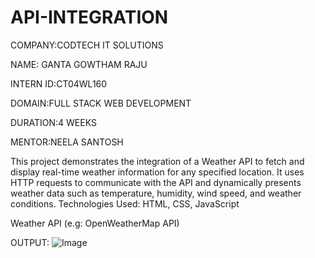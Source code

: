 # API-INTEGRATION

COMPANY:CODTECH IT SOLUTIONS

NAME: GANTA GOWTHAM RAJU

INTERN ID:CT04WL160

DOMAIN:FULL STACK WEB DEVELOPMENT

DURATION:4 WEEKS

MENTOR:NEELA SANTOSH

This project demonstrates the integration of a Weather API to fetch and display real-time weather information for any specified location. It uses HTTP requests to communicate with the API and dynamically presents weather data such as temperature, humidity, wind speed, and weather conditions.
Technologies Used:
HTML, CSS, JavaScript

Weather API (e.g: OpenWeatherMap API)

OUTPUT:
![Image](https://github.com/user-attachments/assets/f301d489-489a-4cac-b177-a942bc496257)
